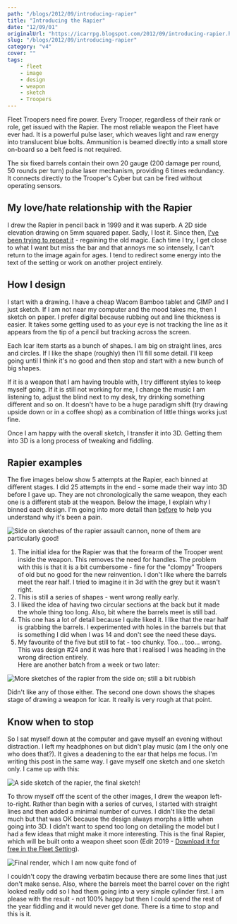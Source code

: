 ```yaml
---
path: "/blogs/2012/09/introducing-rapier"
title: "Introducing the Rapier"
date: "12/09/01"
originalUrl: "https://icarrpg.blogspot.com/2012/09/introducing-rapier.html"
slug: "/blogs/2012/09/introducing-rapier"
category: "v4"
cover: ""
tags:
    - fleet
    - image
    - design
    - weapon
    - sketch
    - Troopers
---
```

Fleet Troopers need fire power. Every Trooper, regardless of their rank or role, get issued with the Rapier. The most reliable weapon the Fleet have ever had. It is a powerful pulse laser, which weaves light and raw energy into translucent blue bolts. Ammunition is beamed directly into a small store on-board so a belt feed is not required.  

The six fixed barrels contain their own 20 gauge (200 damage per round, 50 rounds per turn) pulse laser mechanism, providing 6 times redundancy. It connects directly to the Trooper's Cyber but can be fired without operating sensors.  

## My love/hate relationship with the Rapier

I drew the Rapier in pencil back in 1999 and it was superb. A 2D side elevation drawing on 5mm squared paper. Sadly, I lost it. Since then, [I've been trying to repeat it](../2012-06-12-designing-rapier) - regaining the old magic. Each time I try, I get close to what I want but miss the bar and that annoys me so intensely, I can't return to the image again for ages. I tend to redirect some energy into the text of the setting or work on another project entirely.  

## How I design

I start with a drawing. I have a cheap Wacom Bamboo tablet and GIMP and I just sketch. If I am not near my computer and the mood takes me, then I sketch on paper. I prefer digital because rubbing out and line thickness is easier. It takes some getting used to as your eye is not tracking the line as it appears from the tip of a pencil but tracking across the screen.  

Each Icar item starts as a bunch of shapes. I am big on straight lines, arcs and circles. If I like the shape (roughly) then I'll fill some detail. I'll keep going until I think it's no good and then stop and start with a new bunch of big shapes.   

If it is a weapon that I am having trouble with, I try different styles to keep myself going. If it is still not working for me, I change the music I am listening to, adjust the blind next to my desk, try drinking something different and so on. It doesn't have to be a huge paradigm shift (try drawing upside down or in a coffee shop) as a combination of little things works just fine.  

Once I am happy with the overall sketch, I transfer it into 3D. Getting them into 3D is a long process of tweaking and fiddling.  

## Rapier examples

The five images below show 5 attempts at the Rapier, each binned at different stages. I did 25 attempts in the end - some made their way into 3D before I gave up. They are not chronologically the same weapon, they each one is a different stab at the weapon. Below the image, I explain why I binned each design. I'm going into more detail than [before](http://icarrpg.blogspot.co.uk/2012/06/designing-rapier.html) to help you understand why it's been a pain.  

![Side on sketches of the rapier assault cannon, none of them are particularly good!](./images/fleet-weapons-rapier-concepts-1.jpg)

1.  The initial idea for the Rapier was that the forearm of the Trooper went inside the weapon. This removes the need for handles. The problem with this is that it is a bit cumbersome - fine for the "clompy" Troopers of old but no good for the new reinvention. I don't like where the barrels meet the rear half. I tried to imagine it in 3d with the grey but it wasn't right.
2.  This is still a series of shapes - went wrong really early.
3.  I liked the idea of having two circular sections at the back but it made the whole thing too long. Also, bit where the barrels meet is still bad.
4.  This one has a lot of detail because I quite liked it. I like that the rear half is grabbing the barrels. I experimented with holes in the barrels but that is something I did when I was 14 and don't see the need these days.
5.  My favourite of the five but still to fat - too chunky. Too... too... wrong. This was design #24 and it was here that I realised I was heading in the wrong direction entirely.  
Here are another batch from a week or two later:  

![More sketches of the rapier from the side on; still a bit rubbish](./images/fleet-weapons-rapier-concepts-2.jpg)

Didn't like any of those either. The second one down shows the shapes stage of drawing a weapon for Icar. It really is very rough at that point.  

## Know when to stop

So I sat myself down at the computer and gave myself an evening without distraction. I left my headphones on but didn't play music (am I the only one who does that?). It gives a deadening to the ear that helps me focus. I'm writing this post in the same way. I gave myself one sketch and one sketch only. I came up with this:  

![A side sketch of the rapier, the final sketch!](./images/fleet-weapons-rapier-concept-final.jpg)

To throw myself off the scent of the other images, I drew the weapon left-to-right. Rather than begin with a series of curves, I started with straight lines and then added a minimal number of curves. I didn't like the detail much but that was OK because the design always morphs a little when going into 3D. I didn't want to spend too long on detailing the model but I had a few ideas that might make it more interesting. This is the final Rapier, which will be built onto a weapon sheet soon (Edit 2019 - [Download it for free in the Fleet Setting](https://www.drivethrurpg.com/product/171424/Icar-Fleet-Setting)).  

![Final render, which I am now quite fond of](./images/fleet-weapons-rapier.jpg)

I couldn't copy the drawing verbatim because there are some lines that just don't make sense. Also, where the barrels meet the barrel cover on the right looked really odd so I had them going into a very simple cylinder first. I am please with the result - not 100% happy but then I could spend the rest of the year fiddling and it would never get done. There is a time to stop and this is it.  